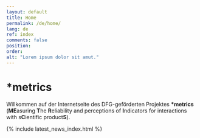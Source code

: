```yaml
---
layout: default
title: Home
permalink: /de/home/
lang: de
ref: index
comments: false
position:
order:
alt: "Lorem ipsum dolor sit amut."
---
```

# &#42;metrics


Willkommen auf der Internetseite des DFG-geförderten Projektes **\*metrics** (**ME**asuring **T**he **R**eliability and perceptions of **I**ndicators for interactions with s**C**ientific product**S**).

{% include latest_news_index.html %}
